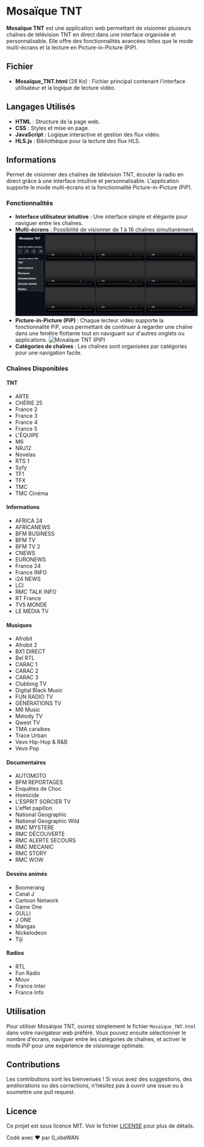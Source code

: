 # Mosaïque TNT

**Mosaïque TNT** est une application web permettant de visionner plusieurs chaînes de télévision TNT en direct dans une interface organisée et personnalisable. Elle offre des fonctionnalités avancées telles que le mode multi-écrans et la lecture en Picture-in-Picture (PiP).

## Fichier

- **Mosaïque_TNT.html** (28 Ko) : Fichier principal contenant l'interface utilisateur et la logique de lecture vidéo.

## Langages Utilisés

- **HTML** : Structure de la page web.
- **CSS** : Styles et mise en page.
- **JavaScript** : Logique interactive et gestion des flux vidéo.
- **HLS.js** : Bibliothèque pour la lecture des flux HLS.

## Informations

Permet de visionner des chaînes de télévision TNT, écouter la radio en direct grâce à une interface intuitive et personnalisable. L'application supporte le mode multi-écrans et la fonctionnalité Picture-in-Picture (PiP).

### Fonctionnalités

- **Interface utilisateur intuitive** : Une interface simple et élégante pour naviguer entre les chaînes.
- **Multi-écrans** : Possibilité de visionner de 1 à 16 chaînes simultanément.
  ![Mosaïque TNT (multi écrans)](Images/Mosaïque%20TNT%20(multi%20écrans).png)
- **Picture-in-Picture (PiP)** : Chaque lecteur vidéo supporte la fonctionnalité PiP, vous permettant de continuer à regarder une chaîne dans une fenêtre flottante tout en naviguant sur d'autres onglets ou applications.
  ![Mosaïque TNT (PIP)](Images/Mosaïque%20TNT%20(PIP).png)
- **Catégories de chaînes** : Les chaînes sont organisées par catégories pour une navigation facile.

### Chaînes Disponibles

#### TNT

- ARTE
- CHÉRIE 25
- France 2
- France 3
- France 4
- France 5
- L'ÉQUIPE
- M6
- NRJ12
- Novelas
- RTS 1
- Syfy
- TF1
- TFX
- TMC
- TMC Cinéma

#### Informations

- AFRICA 24
- AFRICANEWS
- BFM BUSINESS
- BFM TV
- BFM TV 2
- CNEWS
- EURONEWS
- France 24
- France INFO
- i24 NEWS
- LCI
- RMC TALK INFO
- RT France
- TV5 MONDE
- LE MÉDIA TV

#### Musiques

- Afrobit
- Afrobit 2
- BX1 DIRECT
- Bel RTL
- CARAC 1
- CARAC 2
- CARAC 3
- Clubbing TV
- Digital Black Music
- FUN RADIO TV
- GÉNÉRATIONS TV
- M6 Music
- Melody TV
- Qwest TV
- TMA caraibes
- Trace Urban
- Vevo Hip-Hop & R&B
- Vevo Pop

#### Documentaires

- AUTOMOTO
- BFM REPORTAGES
- Enquêtes de Choc
- Homicide
- L'ESPRIT SORCIER TV
- L'effet papillon
- National Geographic
- National Geographic Wild
- RMC MYSTERE
- RMC DÉCOUVERTE
- RMC ALERTE SECOURS
- RMC MECANIC
- RMC STORY
- RMC WOW

#### Dessins animés

- Boomerang
- Canal J
- Cartoon Network
- Game One
- GULLI
- J ONE
- Mangas
- Nickelodeon
- Tiji

#### Radios

- RTL
- Fun Radio
- Mouv
- France Inter
- France Info

## Utilisation

Pour utiliser Mosaïque TNT, ouvrez simplement le fichier `Mosaïque_TNT.html` dans votre navigateur web préféré. Vous pouvez ensuite sélectionner le nombre d'écrans, naviguer entre les catégories de chaînes, et activer le mode PiP pour une expérience de visionnage optimale.

## Contributions

Les contributions sont les bienvenues ! Si vous avez des suggestions, des améliorations ou des corrections, n'hésitez pas à ouvrir une issue ou à soumettre une pull request.

## Licence

Ce projet est sous licence MIT. Voir le fichier [LICENSE](LICENSE) pour plus de détails.

Codé avec ❤️ par 0_obeWAN